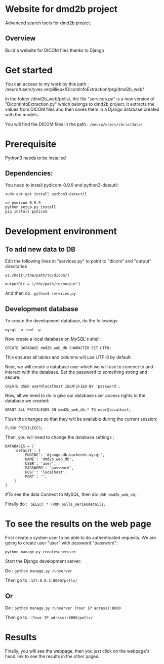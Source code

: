# Website for dmd2b project
Advanced search tools for dmd2b project.

## Overview
Build a website for DICOM files thanks to Django

# Get started
You can access to my work by this path : /neuro/users/yves.verpillieux/DicomInfoExtraction/prg/dmd2b_web/

In the folder /dmd2b_web/polls/, the file "services.py" is a new version of "DicomInfoExtraction.py" which belongs to dmd2b project.
It extracts the values from DICOM files and then saves them in a Django database created with the models.

You will find the DICOM files in the path : ```/neuro/users/chris/data/```

# Prerequisite
Python3 needs to be installed

## Dependencies:
You need to install pydicom-0.9.9 and python3-dateutil:
```
sudo apt-get install python3-dateutil

cd pydicom-0.9.9
python setup.py install
pip install pydicom
```

# Development environment
## To add new data to DB
Edit the following lines in "services.py" to point to "dicom" and "output" directories
```
os.chdir(/the/path/to/dicom/)

outputDir = (/the/path/to/output")
```

And then do : ```python3 services.py```

## Development database
To create the development database, do the followings:
```
mysql -u root -p
```

Now create a local database on MySQL's shell:
```
CREATE DATABASE dmd2b_web_db CHARACTER SET UTF8;
```
This ensures all tables and columns will use UTF-8 by default.

Next, we will create a database user which we will use to connect to and interact with the database. Set the password to something strong and secure:
```
CREATE USER user@localhost IDENTIFIED BY 'password';
```

Now, all we need to do is give our database user access rights to the database we created:
```
GRANT ALL PRIVILEGES ON dmd2b_web_db.* TO user@localhost;
```

Flush the changes so that they will be available during the current session:
```
FLUSH PRIVILEGES;
```

Then, you will need to change the database settings :
```
DATABASES = {
    'default': {
        'ENGINE': 'django.db.backends.mysql',
        'NAME': 'dmd2b_web_db',
        'USER': 'user',
        'PASSWORD': 'password',
        'HOST': 'localhost',
        'PORT': '',
    }
}
```
#To see the data
Connect to MySQL, then do: ```USE dmd2b_web_db;```

Finally do : ``` SELECT * FROM polls_seriesdetails;```

# To see the results on the web page
First create a system user to be able to do authenticated requests. We are going to create user "user" with password "password":
```
python manage.py createsuperuser
```
Start the Django development server:

Do : ```python manage.py runserver```

Then go to : ```127.0.0.1:8000/polls/```

## Or
Do : ```python manage.py runserver (Your IP adress):8000```

Then go to : ```(Your IP adress):8000/polls/```

# Results
Finally, you will see the webpage, then you just click on the webpage's head link to see the results in the other pages.
